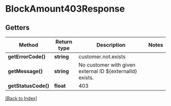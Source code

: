 # BlockAmount403Response

## Getters

Method | Return type | Description | Notes
------------ | ------------- | ------------- | -------------
**getErrorCode()** | **string** | customer.not.exists |
**getMessage()** | **string** | No customer with given external ID ${externalId} exists. |
**getStatusCode()** | **float** | 403 |

[[Back to Index]](../index.md)
